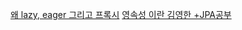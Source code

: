 [왜 lazy, eager 그리고 프록시](https://m.blog.naver.com/adamdoha/222111782623)
[영속성 이란 김영한 +JPA공부](https://velog.io/@sooyoungh/%EC%98%81%EC%86%8D%EC%84%B1%EC%9D%B4%EB%9E%80-%EB%AC%B4%EC%97%87%EC%9D%BC%EA%B9%8C)